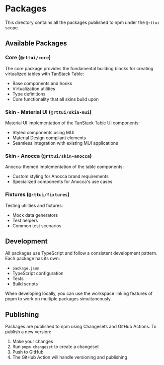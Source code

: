 # Packages

This directory contains all the packages published to npm under the `@rttui` scope.

## Available Packages

### Core (`@rttui/core`)

The core package provides the fundamental building blocks for creating virtualized tables with TanStack Table:

- Base components and hooks
- Virtualization utilities
- Type definitions
- Core functionality that all skins build upon

### Skin - Material UI (`@rttui/skin-mui`)

Material UI implementation of the TanStack Table UI components:

- Styled components using MUI
- Material Design compliant elements
- Seamless integration with existing MUI applications

### Skin - Anocca (`@rttui/skin-anocca`)

Anocca-themed implementation of the table components:

- Custom styling for Anocca brand requirements
- Specialized components for Anocca's use cases

### Fixtures (`@rttui/fixtures`)

Testing utilities and fixtures:

- Mock data generators
- Test helpers
- Common test scenarios

## Development

All packages use TypeScript and follow a consistent development pattern. Each package has its own:

- `package.json`
- TypeScript configuration
- Tests
- Build scripts

When developing locally, you can use the workspace linking features of pnpm to work on multiple packages simultaneously.

## Publishing

Packages are published to npm using Changesets and GitHub Actions. To publish a new version:

1. Make your changes
2. Run `pnpm changeset` to create a changeset
3. Push to GitHub
4. The GitHub Action will handle versioning and publishing 